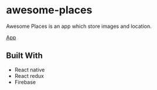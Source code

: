 # awesome-places
Awesome Places is an app which store images and location.

[App](https://github.com/Akkiro45/assets/blob/master/awesome-places/apk/app-release.apk)

## Built With
* React native
* React redux
* Firebase


